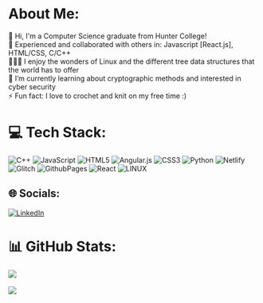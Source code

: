 # About Me:
💬 Hi, I'm a Computer Science graduate from Hunter College! <br>
📁 Experienced and collaborated with others in: Javascript [React.js], HTML/CSS, C/C++  <br>
🧙🏽‍♂️ I enjoy the wonders of Linux and the different tree data structures that the world has to offer <br>
🌱 I’m currently learning about cryptographic methods and interested in cyber security   <br> ⚡ Fun fact: I love to crochet and knit on my free time :)

# 💻 Tech Stack:
![C++](https://img.shields.io/badge/c++-%2300599C.svg?style=for-the-badge&logo=c%2B%2B&logoColor=white) ![JavaScript](https://img.shields.io/badge/javascript-%23323330.svg?style=for-the-badge&logo=javascript&logoColor=%23F7DF1E) ![HTML5](https://img.shields.io/badge/html5-%23E34F26.svg?style=for-the-badge&logo=html5&logoColor=white) ![Angular.js](https://img.shields.io/badge/angular.js-%23E23237.svg?style=for-the-badge&logo=angularjs&logoColor=white) ![CSS3](https://img.shields.io/badge/css3-%231572B6.svg?style=for-the-badge&logo=css3&logoColor=white) ![Python](https://img.shields.io/badge/python-3670A0?style=for-the-badge&logo=python&logoColor=ffdd54) ![Netlify](https://img.shields.io/badge/netlify-%23000000.svg?style=for-the-badge&logo=netlify&logoColor=#00C7B7) ![Glitch](https://img.shields.io/badge/glitch-%233333FF.svg?style=for-the-badge&logo=glitch&logoColor=white) ![GithubPages](https://img.shields.io/badge/github%20pages-121013?style=for-the-badge&logo=github&logoColor=white) ![React](https://img.shields.io/badge/react-%2320232a.svg?style=for-the-badge&logo=react&logoColor=%2361DAFB) ![LINUX](https://img.shields.io/badge/Linux-FCC624?style=for-the-badge&logo=linux&logoColor=black) 


## 🌐 Socials:
[![LinkedIn](https://img.shields.io/badge/LinkedIn-%230077B5.svg?logo=linkedin&logoColor=white)](https://linkedin.com/in/https://www.linkedin.com/in/uansari21/) 


# 📊 GitHub Stats:

![](https://github-readme-stats.vercel.app/api?username=hotwheelskid21&theme=radical&hide_border=false&include_all_commits=false&count_private=true)<br/> <br>
![](https://github-readme-stats.vercel.app/api/top-langs/?username=hotwheelskid21&theme=radical&hide_border=false&include_all_commits=false&count_private=true&layout=compact) <br>


<!-- Proudly created with GPRM ( https://gprm.itsvg.in ) -->
